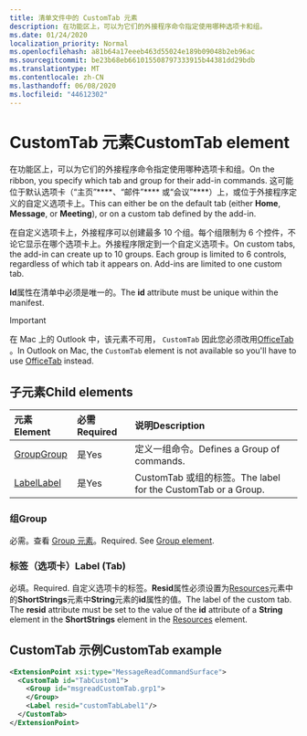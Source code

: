 ```yaml
---
title: 清单文件中的 CustomTab 元素
description: 在功能区上，可以为它们的外接程序命令指定使用哪种选项卡和组。
ms.date: 01/24/2020
localization_priority: Normal
ms.openlocfilehash: a81b64a17eeeb463d55024e189b09048b2eb96ac
ms.sourcegitcommit: be23b68eb661015508797333915b44381dd29bdb
ms.translationtype: MT
ms.contentlocale: zh-CN
ms.lasthandoff: 06/08/2020
ms.locfileid: "44612302"
---
```

# <a name="customtab-element"></a><span data-ttu-id="9cf01-103">CustomTab 元素</span><span class="sxs-lookup"><span data-stu-id="9cf01-103">CustomTab element</span></span>

<span data-ttu-id="9cf01-104">在功能区上，可以为它们的外接程序命令指定使用哪种选项卡和组。</span><span class="sxs-lookup"><span data-stu-id="9cf01-104">On the ribbon, you specify which tab and group for their add-in commands.</span></span> <span data-ttu-id="9cf01-105">这可能位于默认选项卡（“主页”\*\*\*\*、“邮件”\*\*\*\* 或“会议”\*\*\*\*）上，或位于外接程序定义的自定义选项卡上。</span><span class="sxs-lookup"><span data-stu-id="9cf01-105">This can either be on the default tab (either **Home**, **Message**, or **Meeting**), or on a custom tab defined by the add-in.</span></span>

<span data-ttu-id="9cf01-p102">在自定义选项卡上，外接程序可以创建最多 10 个组。每个组限制为 6 个控件，不论它显示在哪个选项卡上。外接程序限定到一个自定义选项卡。</span><span class="sxs-lookup"><span data-stu-id="9cf01-p102">On custom tabs, the add-in can create up to 10 groups. Each group is limited to 6 controls, regardless of which tab it appears on. Add-ins are limited to one custom tab.</span></span>

<span data-ttu-id="9cf01-109">**Id**属性在清单中必须是唯一的。</span><span class="sxs-lookup"><span data-stu-id="9cf01-109">The **id** attribute must be unique within the manifest.</span></span>

> [!IMPORTANT]
> <span data-ttu-id="9cf01-110">在 Mac 上的 Outlook 中，该元素不可用， `CustomTab` 因此您必须改用[OfficeTab](officetab.md) 。</span><span class="sxs-lookup"><span data-stu-id="9cf01-110">In Outlook on Mac, the `CustomTab` element is not available so you'll have to use [OfficeTab](officetab.md) instead.</span></span>

## <a name="child-elements"></a><span data-ttu-id="9cf01-111">子元素</span><span class="sxs-lookup"><span data-stu-id="9cf01-111">Child elements</span></span>

|  <span data-ttu-id="9cf01-112">元素</span><span class="sxs-lookup"><span data-stu-id="9cf01-112">Element</span></span> |  <span data-ttu-id="9cf01-113">必需</span><span class="sxs-lookup"><span data-stu-id="9cf01-113">Required</span></span>  |  <span data-ttu-id="9cf01-114">说明</span><span class="sxs-lookup"><span data-stu-id="9cf01-114">Description</span></span>  |
|:-----|:-----|:-----|
|  [<span data-ttu-id="9cf01-115">Group</span><span class="sxs-lookup"><span data-stu-id="9cf01-115">Group</span></span>](group.md)      | <span data-ttu-id="9cf01-116">是</span><span class="sxs-lookup"><span data-stu-id="9cf01-116">Yes</span></span> |  <span data-ttu-id="9cf01-117">定义一组命令。</span><span class="sxs-lookup"><span data-stu-id="9cf01-117">Defines a Group of commands.</span></span>  |
|  [<span data-ttu-id="9cf01-118">Label</span><span class="sxs-lookup"><span data-stu-id="9cf01-118">Label</span></span>](#label-tab)      | <span data-ttu-id="9cf01-119">是</span><span class="sxs-lookup"><span data-stu-id="9cf01-119">Yes</span></span> |  <span data-ttu-id="9cf01-120">CustomTab 或组的标签。</span><span class="sxs-lookup"><span data-stu-id="9cf01-120">The label for the CustomTab or a Group.</span></span>  |

### <a name="group"></a><span data-ttu-id="9cf01-121">组</span><span class="sxs-lookup"><span data-stu-id="9cf01-121">Group</span></span>

<span data-ttu-id="9cf01-p103">必需。查看 [Group 元素](group.md)。</span><span class="sxs-lookup"><span data-stu-id="9cf01-p103">Required. See [Group element](group.md).</span></span>

### <a name="label-tab"></a><span data-ttu-id="9cf01-124">标签（选项卡）</span><span class="sxs-lookup"><span data-stu-id="9cf01-124">Label (Tab)</span></span>

<span data-ttu-id="9cf01-125">必填。</span><span class="sxs-lookup"><span data-stu-id="9cf01-125">Required.</span></span> <span data-ttu-id="9cf01-126">自定义选项卡的标签。**Resid**属性必须设置为[Resources](resources.md)元素中的**ShortStrings**元素中**String**元素的**id**属性的值。</span><span class="sxs-lookup"><span data-stu-id="9cf01-126">The label of the custom tab. The **resid** attribute must be set to the value of the **id** attribute of a **String** element in the **ShortStrings** element in the [Resources](resources.md) element.</span></span>


## <a name="customtab-example"></a><span data-ttu-id="9cf01-127">CustomTab 示例</span><span class="sxs-lookup"><span data-stu-id="9cf01-127">CustomTab example</span></span>

```xml
<ExtensionPoint xsi:type="MessageReadCommandSurface">
  <CustomTab id="TabCustom1">
    <Group id="msgreadCustomTab.grp1">
    </Group>
    <Label resid="customTabLabel1"/>
  </CustomTab>
</ExtensionPoint>
```
